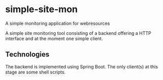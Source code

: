 # simple-site-mon
A simple monitoring application for webresources

A simple site monitoring tool consisting of a backend offering a HTTP interface and at the moment one simple client.

## Technologies
The backend is implemented using Spring Boot. The only client(s) at this stage are some shell scripts.
